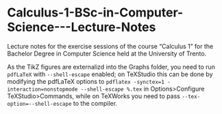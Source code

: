 # Calculus-1-BSc-in-Computer-Science---Lecture-Notes
Lecture notes for the exercise sessions of the course “Calculus 1” for the Bachelor Degree in Computer Science held at the University of Trento.

As the TikZ figures are externalizd into the Graphs folder, you need to run `pdfLaTeX` with `--shell-escape` enabled; on TeXStudio this can be done by modifying the pdfLaTeX options to 
`pdflatex -synctex=1 -interaction=nonstopmode --shell-escape %.tex` 
in Options>Configure TeXStudio>Commands, while on TeXWorks you need to pass `--tex-option=--shell-escape` to the compiler.

